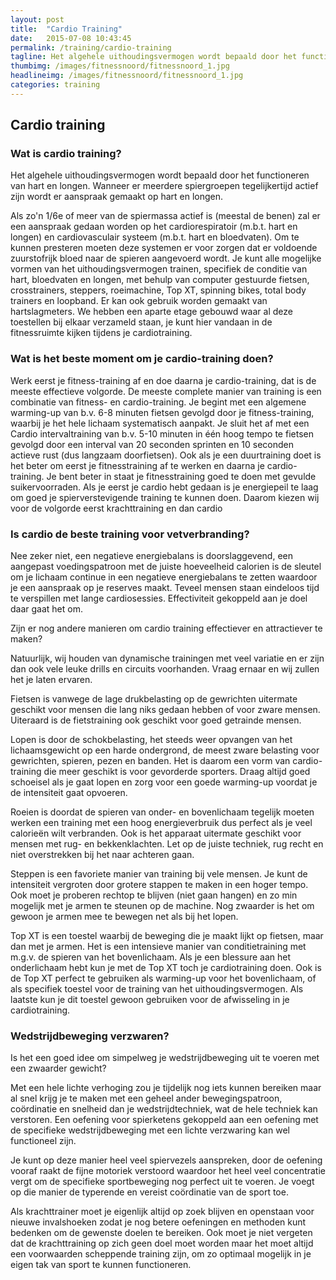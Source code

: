 ```yaml
---
layout: post
title:  "Cardio Training"
date:   2015-07-08 10:43:45
permalink: /training/cardio-training
tagline: Het algehele uithoudingsvermogen wordt bepaald door het functioneren van hart en longen.
thumbimg: /images/fitnessnoord/fitnessnoord_1.jpg
headlineimg: /images/fitnessnoord/fitnessnoord_1.jpg
categories: training
---
```

## Cardio training 

### Wat is cardio training?

Het algehele uithoudingsvermogen wordt bepaald door het functioneren van hart en longen. Wanneer er meerdere spiergroepen tegelijkertijd actief zijn wordt er aanspraak gemaakt op hart en longen.

Als zo'n 1/6e of meer van de spiermassa actief is (meestal de benen) zal er een aanspraak gedaan worden op het cardiorespiratoir (m.b.t. hart en longen) en cardiovasculair systeem (m.b.t. hart en bloedvaten).
Om te kunnen presteren moeten deze systemen er voor zorgen dat er voldoende zuurstofrijk bloed naar de spieren aangevoerd wordt. Je kunt alle mogelijke vormen van het uithoudingsvermogen trainen, specifiek de conditie van hart, bloedvaten en longen, met behulp van computer gestuurde fietsen, crosstrainers, steppers, roeimachine, Top XT, spinning bikes, total body trainers en loopband. Er kan ook gebruik worden gemaakt van hartslagmeters. We hebben een aparte etage gebouwd waar al deze toestellen bij elkaar verzameld staan, je kunt hier vandaan in de fitnessruimte kijken tijdens je cardiotraining.

### Wat is het beste moment om je cardio-training doen?

Werk eerst je fitness-training af en doe daarna je cardio-training, dat is de meeste effectieve volgorde. De meeste complete manier van training is een combinatie van fitness- en cardio-training. Je begint met een algemene warming-up van b.v. 6-8 minuten fietsen gevolgd door je fitness-training, waarbij je het hele lichaam systematisch aanpakt.
Je sluit het af met een Cardio intervaltraining van b.v. 5-10 minuten in één hoog tempo te fietsen gevolgd door een interval van 20 seconden sprinten en 10 seconden actieve rust (dus langzaam doorfietsen). Ook als je een duurtraining doet is het beter om eerst je fitnesstraining af te werken en daarna je cardio-training.
Je bent beter in staat je fitnesstraining goed te doen met gevulde suikervoorraden. Als je eerst je cardio hebt gedaan is je energiepeil te laag om goed je spierverstevigende training te kunnen doen. Daarom kiezen wij voor de volgorde eerst krachttraining en dan cardio

### Is cardio de beste training voor vetverbranding?

Nee zeker niet, een negatieve energiebalans is doorslaggevend, een aangepast voedingspatroon met de juiste hoeveelheid calorien is de sleutel om je lichaam continue in een negatieve energiebalans te zetten waardoor je een aanspraak op je reserves maakt.
Teveel mensen staan eindeloos tijd te verspillen met lange cardiosessies. Effectiviteit gekoppeld aan je doel daar gaat het om.

Zijn er nog andere manieren om cardio training effectiever en attractiever te maken?

Natuurlijk, wij houden van dynamische trainingen met veel variatie en er zijn dan ook vele leuke drills en circuits voorhanden. Vraag ernaar en wij zullen het je laten ervaren.


Fietsen is vanwege de lage drukbelasting op de gewrichten uitermate geschikt voor mensen die lang niks gedaan hebben of voor zware mensen. Uiteraard is de fietstraining ook geschikt voor goed getrainde mensen.
 
Lopen is door de schokbelasting, het steeds weer opvangen van het lichaamsgewicht op een harde ondergrond, de meest zware belasting voor gewrichten, spieren, pezen en banden. Het is daarom een vorm van cardio-training die meer geschikt is voor gevorderde sporters. Draag altijd goed schoeisel als je gaat lopen en zorg voor een goede warming-up voordat je de intensiteit gaat opvoeren.
 
Roeien is doordat de spieren van onder- en bovenlichaam tegelijk moeten werken een training met een hoog energieverbruik dus perfect als je veel calorieën wilt verbranden. Ook is het apparaat uitermate geschikt voor mensen met rug- en bekkenklachten. Let op de juiste techniek, rug recht en niet overstrekken bij het naar achteren gaan.
 
Steppen is een favoriete manier van training bij vele mensen. Je kunt de intensiteit vergroten door grotere stappen te maken in een hoger tempo. Ook moet je proberen rechtop te blijven (niet gaan hangen) en zo min mogelijk met je armen te steunen op de machine. Nog zwaarder is het om gewoon je armen mee te bewegen net als bij het lopen.
 
Top XT is een toestel waarbij de beweging die je maakt lijkt op fietsen, maar dan met je armen. Het is een intensieve manier van conditietraining met m.g.v. de spieren van het bovenlichaam. Als je een blessure aan het onderlichaam hebt kun je met de Top XT toch je cardiotraining doen. Ook is de Top XT perfect te gebruiken als warming-up voor het bovenlichaam, of als specifiek toestel voor de training van het uithoudingsvermogen. Als laatste kun je dit toestel gewoon gebruiken voor de afwisseling in je cardiotraining.

### Wedstrijdbeweging verzwaren?
 
 Is het een goed idee om simpelweg je wedstrijdbeweging uit te voeren met een zwaarder gewicht?
 
 Met een hele lichte verhoging zou je tijdelijk nog iets kunnen bereiken maar al snel krijg je te maken met een geheel ander bewegingspatroon, coördinatie en snelheid dan je wedstrijdtechniek, wat de hele techniek kan verstoren. 
 Een oefening voor spierketens gekoppeld aan een oefening met de specifieke wedstrijdbeweging met een lichte verzwaring kan wel functioneel zijn.
 
 Je kunt op deze manier heel veel spiervezels aanspreken, door de oefening vooraf raakt de fijne motoriek verstoord waardoor het heel veel concentratie vergt om de specifieke sportbeweging nog perfect uit te voeren. Je voegt op die manier de typerende en vereist coördinatie van de sport toe.
 
 Als krachttrainer moet je eigenlijk altijd op zoek blijven en openstaan voor nieuwe invalshoeken zodat je nog betere oefeningen en methoden kunt bedenken om de gewenste doelen te bereiken. Ook moet je niet vergeten dat de krachttraining op zich geen doel moet worden maar het moet altijd een voorwaarden scheppende training zijn, om zo optimaal mogelijk in je eigen tak van sport te kunnen functioneren.
